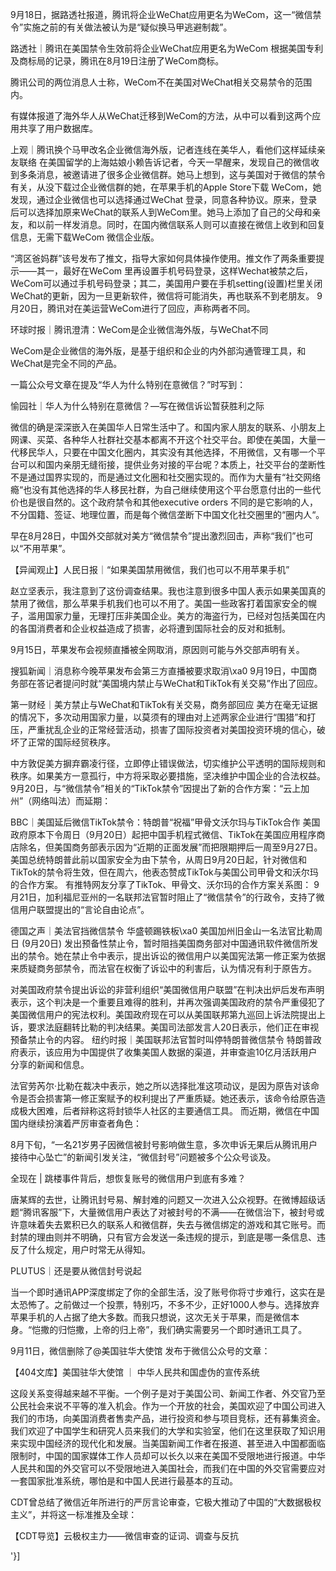 9月18日，据路透社报道，腾讯将企业WeChat应用更名为WeCom，这一“微信禁令”实施之前的有关做法被认为是“疑似换马甲逃避制裁”。

路透社｜腾讯在美国禁令生效前将企业WeChat应用更名为WeCom 根据美国专利及商标局的记录，腾讯在8月19日注册了WeCom商标。

腾讯公司的两位消息人士称，WeCom不在美国对WeChat相关交易禁令的范围内。 

有媒体报道了海外华人从WeChat迁移到WeCom的方法，从中可以看到这两个应用共享了用户数据库。

上观｜腾讯换个马甲改名企业微信海外版，记者连线在美华人，看他们这样延续亲友联络 在美国留学的上海姑娘小赖告诉记者，今天一早醒来，发现自己的微信收到多条消息，被邀请进了很多企业微信群。她马上想到，这与美国对于微信的禁令有关，从没下载过企业微信群的她，在苹果手机的Apple Store下载 WeCom，她发现，通过企业微信也可以选择通过WeChat 登录，同意各种协议。原来，登录后可以选择加原来WeChat的联系人到WeCom里。她马上添加了自己的父母和亲友，和以前一样发消息。同时，在国内微信联系人则可以直接在微信上收到和回复信息，无需下载WeCom 微信企业版。

“湾区爸妈群”该号发布了推文，指导大家如何具体操作使用。推文作了两条重要提示——其一，最好在WeCom 里再设置手机号码登录，这样Wechat被禁之后，WeCom可以通过手机号码登录；其二，美国用户要在手机setting(设置)栏里关闭WeChat的更新，因为一旦更新软件，微信将可能消失，再也联系不到老朋友。 9月20日，腾讯对在美运营WeCom进行了回应，声称两者不同。

环球时报｜腾讯澄清：WeCom是企业微信海外版，与WeChat不同

WeCom是企业微信的海外版，是基于组织和企业的内外部沟通管理工具，和WeChat是完全不同的产品。

一篇公众号文章在提及“华人为什么特别在意微信？”时写到：

愉园社｜华人为什么特别在意微信？—写在微信诉讼暂获胜利之际

微信的确是深深嵌入在美国华人日常生活中了。和国内家人朋友的联系、小朋友上网课、买菜、各种华人社群社交基本都离不开这个社交平台。即使在美国，大量一代移民华人，只要在中国文化圈内，其实没有其他选择，不用微信，又有哪一个平台可以和国内亲朋无缝衔接，提供业务对接的平台呢？本质上，社交平台的垄断性不是通过国界实现的，而是通过文化圈和社交圈实现的。而作为大量有“社交网络瘾“也没有其他选择的华人移民社群，为自己继续使用这个平台愿意付出的一些代价也是很自然的。这个政府禁令和其他executive orders 不同的是它影响的人，不分国籍、签证、地理位置，而是每个微信垄断下中国文化社交圈里的“圈内人“。

早在8月28日，中国外交部就对美方“微信禁令”提出激烈回击，声称“我们”也可以“不用苹果”。

【异闻观止】人民日报｜“如果美国禁用微信，我们也可以不用苹果手机”

赵立坚表示，我注意到了这份调查结果。我也注意到很多中国人表示如果美国真的禁用了微信，那么苹果手机我们也可以不用了。美国一些政客打着国家安全的幌子，滥用国家力量，无理打压非美国企业。美方的海盗行为，已经对包括美国在内的各国消费者和企业权益造成了损害，必将遭到国际社会的反对和抵制。

9月15日，苹果发布会视频直播被全网取消，原因则可能与外交部声明有关。

搜狐新闻｜消息称今晚苹果发布会第三方直播被要求取消\xa0 9月19日，中国商务部在答记者提问时就“美国境内禁止与WeChat和TikTok有关交易”作出了回应。

第一财经｜美方禁止与WeChat和TikTok有关交易，商务部回应 美方在毫无证据的情况下，多次动用国家力量，以莫须有的理由对上述两家企业进行“围猎”和打压，严重扰乱企业的正常经营活动，损害了国际投资者对美国投资环境的信心，破坏了正常的国际经贸秩序。

中方敦促美方摒弃霸凌行径，立即停止错误做法，切实维护公平透明的国际规则和秩序。如果美方一意孤行，中方将采取必要措施，坚决维护中国企业的合法权益。 9月20日，与“微信禁令”相关的“TikTok禁令”因提出了新的合作方案：“云上加州”（网络叫法）而延期：

BBC｜美国延后微信TikTok禁令：特朗普“祝福”甲骨文沃尔玛与TikTok合作 美国政府原本下令周日（9月20日）起把中国手机程式微信、TikTok在美国应用程序商店除名，但美国商务部表示因为“近期的正面发展”而把限期押后一周至9月27日。美国总统特朗普此前以国家安全为由下禁令，从周日9月20日起，针对微信和TikTok的禁令将生效，但在周六，他表态赞成TikTok与美国公司甲骨文和沃尔玛的合作方案。 有推特网友分享了TikTok、甲骨文、沃尔玛的合作方案关系图： 9月21日，加利福尼亚州的一名联邦法官暂时阻止了“微信禁令”的行政令，支持了微信用户联盟提出的“言论自由论点”。

德国之声｜美法官挡微信禁令 华盛顿踢铁板\xa0 美国加州旧金山一名法官比勒周日 (9月20日) 发出预备性禁止令，暂时阻挡美国商务部对中国通讯软件微信所发出的禁令。她在禁止令中表示，提出诉讼的微信用户以美国宪法第一修正案为依据来质疑商务部禁令，而法官在权衡了诉讼中的利害后，认为情况有利于原告方。

对美国政府禁令提出诉讼的非营利组织“美国微信用户联盟”在判决出炉后发布声明表示，这个判决是一个重要且难得的胜利，并再次强调美国政府的禁令严重侵犯了美国微信用户的宪法权利。美国政府现在可以从美国联邦第九巡回上诉法院提出上诉，要求法庭翻转比勒的判决结果。美国司法部发言人20日表示，他们正在审视预备禁止令的内容。 纽约时报｜美国联邦法官暂时叫停特朗普微信禁令 特朗普政府表示，该应用为中国提供了收集美国人数据的渠道，并审查逾10亿月活跃用户分享的新闻和信息。

法官劳芮尔·比勒在裁决中表示，她之所以选择批准这项动议，是因为原告对该命令是否会损害第一修正案赋予的权利提出了严重质疑。她还表示，该命令给原告造成极大困难，后者辩称这将封锁华人社区的主要通信工具。 而近期，微信在中国国内继续扮演着严厉审查者角色：

8月下旬，“一名21岁男子因微信被封号影响做生意，多次申诉无果后从腾讯用户接待中心坠亡”的新闻引发关注，“微信封号”问题被多个公众号谈及。

全现在 | 跳楼事件背后，想恢复账号的微信用户到底有多难？

唐某辉的去世，让腾讯封号易、解封难的问题又一次进入公众视野。在微博超级话题“腾讯客服”下，大量微信用户表达了对被封号的不满——在微信治下，被封号或许意味着失去累积已久的联系人和微信群，失去与微信绑定的游戏和其它账号。而封禁的理由则并不明确，只有官方会发送一条违规的提示，到底是哪一条信息、违反了什么规定，用户时常无从得知。

PLUTUS｜还是要从微信封号说起

当一个即时通讯APP深度绑定了你的全部生活，没了账号你将寸步难行，这实在是太恐怖了。之前做过一个投票，特别巧，不多不少，正好1000人参与。选择放弃苹果手机的人占据了绝大多数。而我只想说，这次无关于苹果，而是微信本身。“恺撒的归恺撒，上帝的归上帝”，我们确实需要另一个即时通讯工具了。

9月11日，微信删除了@美国驻华大使馆 发布于微信公众号的文章：

【404文库】美国驻华大使馆 ｜ 中华人民共和国虚伪的宣传系统

这段关系变得越来越不平衡。一个例子是对于美国公司、新闻工作者、外交官乃至公民社会来说不平等的准入机会。作为一个开放的社会，美国欢迎了中国公司进入我们的市场，向美国消费者售卖产品，进行投资和参与项目竞标，还有募集资金。我们欢迎了中国学生和研究人员来我们的大学和实验室，他们在这里获取了知识用来实现中国经济的现代化和发展。当美国新闻工作者在报道、甚至进入中国都面临限制时，中国的国家媒体工作人员却可以长久以来在美国不受限地进行报道。中华人民共和国的外交官可以不受限地进入美国社会，而我们在中国的外交官需要应对一套国家批准系统，哪怕是和中国人民进行最基本的互动。

CDT曾总结了微信近年所进行的严厉言论审查，它极大推动了中国的“大数据极权主义”，并将这一标准推及全球：

【CDT导览】云极权主力——微信审查的证词、调查与反抗

'}]